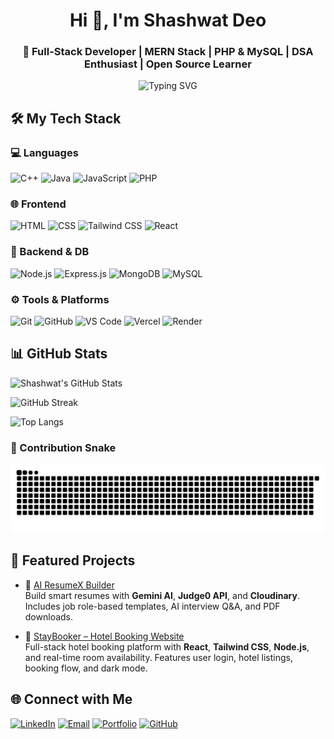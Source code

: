 <h1 align="center">Hi 👋, I'm Shashwat Deo</h1>
<h3 align="center">🚀 Full-Stack Developer | MERN Stack | PHP & MySQL | DSA Enthusiast | Open Source Learner</h3>

<p align="center">
  <img src="https://readme-typing-svg.herokuapp.com?font=Fira+Code&pause=1000&color=36BCF7&width=435&lines=React+%7C+Node+%7C+MongoDB+%7C+Tailwind+CSS;PHP+%7C+MySQL+%7C+Laravel;Problem+Solver+%7C+Code+Lover+%7C+Quick+Learner" alt="Typing SVG" />
</p>

## 🛠️ My Tech Stack

### 💻 Languages
![C++](https://img.shields.io/badge/C%2B%2B-00599C?style=flat&logo=c%2B%2B&logoColor=white)
![Java](https://img.shields.io/badge/Java-ED8B00?style=flat&logo=java&logoColor=white)
![JavaScript](https://img.shields.io/badge/JavaScript-F7DF1E?style=flat&logo=javascript&logoColor=black)
![PHP](https://img.shields.io/badge/PHP-777BB4?style=flat&logo=php&logoColor=white)

### 🌐 Frontend
![HTML](https://img.shields.io/badge/HTML5-E34F26?style=flat&logo=html5&logoColor=white)
![CSS](https://img.shields.io/badge/CSS3-1572B6?style=flat&logo=css3&logoColor=white)
![Tailwind CSS](https://img.shields.io/badge/Tailwind_CSS-38B2AC?style=flat&logo=tailwind-css&logoColor=white)
![React](https://img.shields.io/badge/React-20232A?style=flat&logo=react&logoColor=61DAFB)

### 🔧 Backend & DB
![Node.js](https://img.shields.io/badge/Node.js-339933?style=flat&logo=nodedotjs&logoColor=white)
![Express.js](https://img.shields.io/badge/Express.js-000000?style=flat&logo=express&logoColor=white)
![MongoDB](https://img.shields.io/badge/MongoDB-4EA94B?style=flat&logo=mongodb&logoColor=white)
![MySQL](https://img.shields.io/badge/MySQL-00000F?style=flat&logo=mysql&logoColor=white)

### ⚙️ Tools & Platforms
![Git](https://img.shields.io/badge/Git-F05032?style=flat&logo=git&logoColor=white)
![GitHub](https://img.shields.io/badge/GitHub-181717?style=flat&logo=github&logoColor=white)
![VS Code](https://img.shields.io/badge/VS_Code-007ACC?style=flat&logo=visual-studio-code&logoColor=white)
![Vercel](https://img.shields.io/badge/Vercel-000000?style=flat&logo=vercel&logoColor=white)
![Render](https://img.shields.io/badge/Render-46E3B7?style=flat&logo=render&logoColor=black)

## 📊 GitHub Stats

![Shashwat's GitHub Stats](https://github-readme-stats.vercel.app/api?username=Shashwatdeo&show_icons=true&theme=github_dark)

![GitHub Streak](https://streak-stats.demolab.com/?user=Shashwatdeo&theme=dark&hide_border=false)

![Top Langs](https://github-readme-stats.vercel.app/api/top-langs/?username=Shashwatdeo&layout=compact&theme=github_dark)


### 🐍 Contribution Snake

![snake gif](https://raw.githubusercontent.com/Shashwatdeo/Shashwatdeo/output/github-contribution-grid-snake.svg)

## 🚀 Featured Projects

- 🔗 [AI ResumeX Builder](https://ai-resumex-builder.vercel.app/)  
  Build smart resumes with **Gemini AI**, **Judge0 API**, and **Cloudinary**. Includes job role-based templates, AI interview Q&A, and PDF downloads.

- 🔗 [StayBooker – Hotel Booking Website](https://stay-booker-pro.vercel.app/)  
  Full-stack hotel booking platform with **React**, **Tailwind CSS**, **Node.js**, and real-time room availability. Features user login, hotel listings, booking flow, and dark mode.

## 🌐 Connect with Me

[![LinkedIn](https://img.shields.io/badge/-LinkedIn-blue?style=for-the-badge&logo=linkedin&logoColor=white)](https://www.linkedin.com/in/shashwat-deo/)
[![Email](https://img.shields.io/badge/-Email-D14836?style=for-the-badge&logo=gmail&logoColor=white)](mailto:shashwatdeo143@gmail.com)
[![Portfolio](https://img.shields.io/badge/-Portfolio-24292e?style=for-the-badge&logo=firefox&logoColor=white)](https://shashwatdeo-portfolio.vercel.app/)
[![GitHub](https://img.shields.io/badge/-GitHub-181717?style=for-the-badge&logo=github&logoColor=white)](https://github.com/Shashwatdeo)

